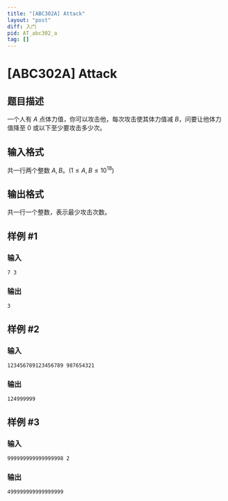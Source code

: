 ```yaml
---
title: "[ABC302A] Attack"
layout: "post"
diff: 入门
pid: AT_abc302_a
tag: []
---
```


# [ABC302A] Attack

## 题目描述

一个人有 $A$ 点体力值，你可以攻击他，每次攻击使其体力值减 $B$，问要让他体力值降至 $0$ 或以下至少要攻击多少次。

## 输入格式

共一行两个整数 $A,B$。($1\leqslant A,B\leqslant 10^{18}$)

## 输出格式

共一行一个整数，表示最少攻击次数。

## 样例 #1

### 输入

```
7 3
```

### 输出

```
3
```

## 样例 #2

### 输入

```
123456789123456789 987654321
```

### 输出

```
124999999
```

## 样例 #3

### 输入

```
999999999999999998 2
```

### 输出

```
499999999999999999
```

